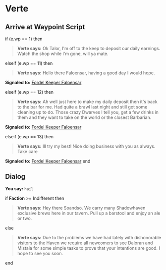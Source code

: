 # Verte
## Arrive at Waypoint Script

if (e.wp == 1) then


>**Verte says:** Ok Talor, I'm off to the keep to deposit our daily earnings. Watch the shop while I'm gone, will ya mate.

elseif (e.wp == 11) then


>**Verte says:** Hello there Faloensar, having a good day I would hope.


**Signaled to:**  [Fordel Keeper Faloensar](/npc/150286)

elseif (e.wp == 12) then


>**Verte says:** Ah well just here to make my daily deposit then it's back to the bar for me. Had quite a brawl last night and still got some cleaning up to do. Those crazy Dwarves I tell you, get a few drinks in them and they want to take on the world or the closest Barbarian.


**Signaled to:**  [Fordel Keeper Faloensar](/npc/150286)

elseif (e.wp == 13) then


>**Verte says:** Ill try my best! Nice doing business with you as always. Take care


**Signaled to:**  [Fordel Keeper Faloensar](/npc/150286)
end

## Dialog

**You say:** `hail`



if **Faction** >= Indifferent then



>**Verte says:** Hey there Soandso. We carry many Shadowhaven exclusive brews here in our tavern. Pull up a barstool and enjoy an ale or two.


else



>**Verte says:** Due to the problems we have had lately with dishonorable visitors to the Haven we require all newcomers to see Daloran and Mistala for some simple tasks to prove that your intentions are good. I hope to see you soon.

end
